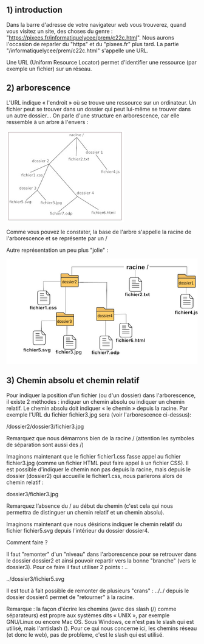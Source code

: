 ## 1) introduction

Dans la barre d'adresse de votre navigateur web vous trouverez, quand vous visitez un site, des choses du genre : "https://pixees.fr/informatiquelycee/prem/c22c.html". Nous aurons l'occasion de reparler du "https" et du "pixees.fr" plus tard. La partie "/informatiquelycee/prem/c22c.html" s'appelle une URL.

Une URL (Uniform Resource Locator) permet d'identifier une ressource (par exemple un fichier) sur un réseau.

## 2) arborescence

L'URL indique « l'endroit » où se trouve une ressource sur un ordinateur. Un fichier peut se trouver dans un dossier qui peut lui-même se trouver dans un autre dossier... On parle d'une structure en arborescence, car elle ressemble à un arbre à l'envers :

![](img/c22c_1.jpg)

Comme vous pouvez le constater, la base de l'arbre s'appelle la racine de l'arborescence et se représente par un /

Autre représentation un peu plus "jolie" :

![](img/c22c_2.jpg)

## 3) Chemin absolu et chemin relatif

Pour indiquer la position d'un fichier (ou d'un dossier) dans l'arborescence, il existe 2 méthodes : indiquer un chemin absolu ou indiquer un chemin relatif. Le chemin absolu doit indiquer « le chemin » depuis la racine. Par exemple l'URL du fichier fichier3.jpg sera (voir l'arborescence ci-dessus): 

/dossier2/dossier3/fichier3.jpg 

Remarquez que nous démarrons bien de la racine / (attention les symboles de séparation sont aussi des /)

Imaginons maintenant que le fichier fichier1.css fasse appel au fichier fichier3.jpg (comme un fichier HTML peut faire appel à un fichier CSS). Il est possible d'indiquer le chemin non pas depuis la racine, mais depuis le dossier (dossier2) qui accueille le fichier1.css, nous parlerons alors de chemin relatif :

dossier3/fichier3.jpg

Remarquez l’absence du / au début du chemin (c'est cela qui nous permettra de distinguer un chemin relatif et un chemin absolu).

Imaginons maintenant que nous désirions indiquer le chemin relatif du fichier fichier5.svg depuis l'intérieur du dossier dossier4.

Comment faire ?

Il faut "remonter" d'un "niveau" dans l'arborescence pour se retrouver dans le dossier dossier2 et ainsi pouvoir repartir vers la bonne "branche" (vers le dossier3). Pour ce faire il faut utiliser 2 points : ..

../dossier3/fichier5.svg

Il est tout à fait possible de remonter de plusieurs "crans" : ../../ depuis le dossier dossier4 permet de "retourner" à la racine.

Remarque : la façon d'écrire les chemins (avec des slash (/) comme séparateurs) est propre aux systèmes dits « UNIX », par exemple GNU/Linux ou encore Mac OS. Sous Windows, ce n'est pas le slash qui est utilisé, mais l'antislash (\). Pour ce qui nous concerne ici, les chemins réseau (et donc le web), pas de problème, c'est le slash qui est utilisé.